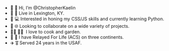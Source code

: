 - 👋 🦅   Hi, I’m @ChristopherKaelin
- 🏀 🏇   Live in Lexington, KY.
- 👀 💻   Interested in honing my CSS/JS skills and currently learning Python.
- 💞️ 🌐   Looking to collaborate on a wide variety of projects.
- 👨‍🍳 👨‍🌾 ️  I love to cook and garden.
- 💜 🌟   I have Relayed For Life (ACS) on three continents.
- ✈️ 🎖️   Served 24 years in the USAF.
<!---
ChristopherKaelin/ChristopherKaelin is a ✨ special ✨ repository because its `README.md` (this file) appears on your GitHub profile.
You can click the Preview link to take a look at your changes.
--->
